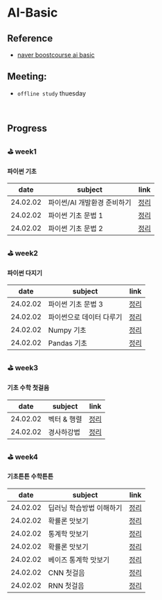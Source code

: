 # AI-Basic

## Reference
- [naver boostcourse ai basic](https://www.boostcourse.org/ai100/joinLectures/218531)
## Meeting:
- `offline study` thuesday
<br />

## Progress

### ⛳️ week1
#### 파이썬 기초

| date | subject | link                                                     | 
| ------ | --------- | ------------------------------------------------------------ |
| 24.02.02    | 파이썬/AI 개발환경 준비하기     | [정리]()                 |
| 24.02.02    | 파이썬 기초 문법 1    | [정리]()                 |
| 24.02.02    | 파이썬 기초 문법 2    | [정리]()                 |

### ⛳️ week2
#### 파이썬 다지기

| date | subject | link                                                     | 
| ------ | --------- | ------------------------------------------------------------ |
| 24.02.02    | 파이썬 기초 문법 3    | [정리]()                 |
| 24.02.02    | 파이썬으로 데이터 다루기    | [정리]()                 |
| 24.02.02    | Numpy 기초    | [정리]()                 |
| 24.02.02    | Pandas 기초    | [정리]()                 |

### ⛳️ week3
#### 기초 수학 첫걸음

| date | subject | link                                                     | 
| ------ | --------- | ------------------------------------------------------------ |
| 24.02.02    | 벡터 & 행렬    | [정리]()                 |
| 24.02.02    | 경사하강법    | [정리]()                 |

### ⛳️ week4
#### 기초튼튼 수학튼튼
| date | subject | link                                                     | 
| ------ | --------- | ------------------------------------------------------------ |
| 24.02.02    | 딥러닝 학습방법 이해하기    | [정리]()                 |
| 24.02.02    | 확률론 맛보기    | [정리]()                 |
| 24.02.02    | 통계학 맛보기    | [정리]()                 |
| 24.02.02    | 확률론 맛보기    | [정리]()                 |
| 24.02.02    | 베이즈 통계학 맛보기    | [정리]()                 |
| 24.02.02    | CNN 첫걸음    | [정리]()                 |
| 24.02.02    | RNN 첫걸음    | [정리]()                 |
